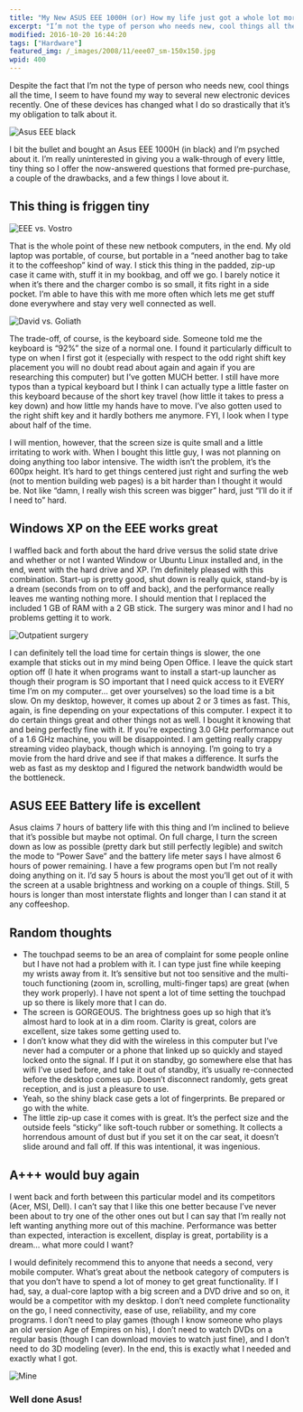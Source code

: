 ```yaml
---
title: "My New ASUS EEE 1000H (or) How my life just got a whole lot more productive"
excerpt: "I’m not the type of person who needs new, cool things all the time. But one device recently has changed what I do so drastically that it’s my obligation to talk about it."
modified: 2016-10-20 16:44:20
tags: ["Hardware"]
featured_img: /_images/2008/11/eee07_sm-150x150.jpg
wpid: 400
---
```



Despite the fact that I’m not the type of person who needs new, cool things all the time, I seem to have found my way to several new electronic devices recently. One of these devices has changed what I do so drastically that it’s my obligation to talk about it.

![Asus EEE black](/_images/2008/11/eee07_sm.jpg "ASUS EEE 1000H netbook computer")

I bit the bullet and bought an Asus EEE 1000H (in black) and I’m psyched about it. I’m really uninterested in giving you a walk-through of every little, tiny thing so I offer the now-answered questions that formed pre-purchase, a couple of the drawbacks, and a few things I love about it.
## This thing is friggen tiny

![EEE vs. Vostro](/_images/2008/11/eee03_sm.jpg "ASUS EEE 1000H netbook compared to a Dell Vostro laptop... so small!")

That is the whole point of these new netbook computers, in the end. My old laptop was portable, of course, but portable in a “need another bag to take it to the coffeeshop” kind of way. I stick this thing in the padded, zip-up case it came with, stuff it in my bookbag, and off we go. I barely notice it when it’s there and the charger combo is so small, it fits right in a side pocket. I’m able to have this with me more often which lets me get stuff done everywhere and stay very well connected as well.

![David vs. Goliath](/_images/2008/11/eee04_sm.jpg "ASUS EEE 1000H netbook computer versus giant Dell Vostro")

The trade-off, of course, is the keyboard side. Someone told me the keyboard is “92%” the size of a normal one. I found it particularly difficult to type on when I first got it (especially with respect to the odd right shift key placement you will no doubt read about again and again if you are researching this computer) but I’ve gotten MUCH better. I still have more typos than a typical keyboard but I think I can actually type a little faster on this keyboard because of the short key travel (how little it takes to press a key down) and how little my hands have to move. I’ve also gotten used to the right shift key and it hardly bothers me anymore. FYI, I look when I type about half of the time.

I will mention, however, that the screen size is quite small and a little irritating to work with. When I bought this little guy, I was not planning on doing anything too labor intensive. The width isn’t the problem, it’s the 600px height. It’s hard to get things centered just right and surfing the web (not to mention building web pages) is a bit harder than I thought it would be. Not like “damn, I really wish this screen was bigger” hard, just “I’ll do it if I need to” hard.
## Windows XP on the EEE works great

I waffled back and forth about the hard drive versus the solid state drive and whether or not I wanted Window or Ubuntu Linux installed and, in the end, went with the hard drive and XP. I’m definitely pleased with this combination. Start-up is pretty good, shut down is really quick, stand-by is a dream (seconds from on to off and back), and the performance really leaves me wanting nothing more. I should mention that I replaced the included 1 GB of RAM with a 2 GB stick. The surgery was minor and I had no problems getting it to work.

![Outpatient surgery](/_images/2008/11/eee05_sm.jpg "RAM replacement on an ASUS EEE 1000H netbook computer")

I can definitely tell the load time for certain things is slower, the one example that sticks out in my mind being Open Office. I leave the quick start option off (I hate it when programs want to install a start-up launcher as though their program is SO important that I need quick access to it EVERY time I’m on my computer… get over yourselves) so the load time is a bit slow. On my desktop, however, it comes up about 2 or 3 times as fast. This, again, is fine depending on your expectations of this computer. I expect it to do certain things great and other things not as well. I bought it knowing that and being perfectly fine with it. If you’re expecting 3.0 GHz performance out of a 1.6 GHz machine, you will be disappointed. I am getting really crappy streaming video playback, though which is annoying. I’m going to try a movie from the hard drive and see if that makes a difference. It surfs the web as fast as my desktop and I figured the network bandwidth would be the bottleneck.
## ASUS EEE Battery life is excellent

Asus claims 7 hours of battery life with this thing and I’m inclined to believe that it’s possible but maybe not optimal. On full charge, I turn the screen down as low as possible (pretty dark but still perfectly legible) and switch the mode to “Power Save” and the battery life meter says I have almost 6 hours of power remaining. I have a few programs open but I’m not really doing anything on it. I’d say 5 hours is about the most you’ll get out of it with the screen at a usable brightness and working on a couple of things. Still, 5 hours is longer than most interstate flights and longer than I can stand it at any coffeeshop.
## Random thoughts

- The touchpad seems to be an area of complaint for some people online but I have not had a problem with it. I can type just fine while keeping my wrists away from it. It’s sensitive but not too sensitive and the multi-touch functioning (zoom in, scrolling, multi-finger taps) are great (when they work properly). I have not spent a lot of time setting the touchpad up so there is likely more that I can do.
- The screen is GORGEOUS. The brightness goes up so high that it’s almost hard to look at in a dim room. Clarity is great, colors are excellent, size takes some getting used to.
- I don’t know what they did with the wireless in this computer but I’ve never had a computer or a phone that linked up so quickly and stayed locked onto the signal. If I put it on standby, go somewhere else that has wifi I’ve used before, and take it out of standby, it’s usually re-connected before the desktop comes up. Doesn’t disconnect randomly, gets great reception, and is just a pleasure to use.
- Yeah, so the shiny black case gets a lot of fingerprints. Be prepared or go with the white.
- The little zip-up case it comes with is great. It’s the perfect size and the outside feels “sticky” like soft-touch rubber or something. It collects a horrendous amount of dust but if you set it on the car seat, it doesn’t slide around and fall off. If this was intentional, it was ingenious.
## A+++ would buy again

I went back and forth between this particular model and its competitors (Acer, MSI, Dell). I can’t say that I like this one better because I’ve never been about to try one of the other ones out but I can say that I’m really not left wanting anything more out of this machine. Performance was better than expected, interaction is excellent, display is great, portability is a dream… what more could I want?

I would definitely recommend this to anyone that needs a second, very mobile computer. What’s great about the netbook category of computers is that you don’t have to spend a lot of money to get great functionality. If I had, say, a dual-core laptop with a big screen and a DVD drive and so on, it would be a competitor with my desktop. I don’t need complete functionality on the go, I need connectivity, ease of use, reliability, and my core programs. I don’t need to play games (though I know someone who plays an old version Age of Empires on his), I don’t need to watch DVDs on a regular basis (though I can download movies to watch just fine), and I don’t need to do 3D modeling (ever). In the end, this is exactly what I needed and exactly what I got.

![Mine](/_images/2008/11/eee08_sm.jpg "ASUS EEE 1000H netbook at hand")

### Well done Asus!
